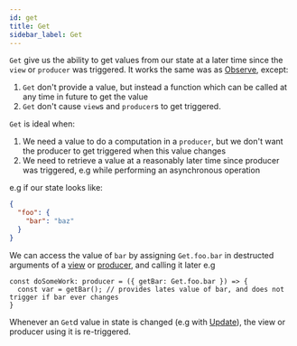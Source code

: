 ```yaml
---
id: get
title: Get
sidebar_label: Get
---
```


`Get` give us the ability to get values from our state at a later time since the
`view` or `producer` was triggered. It works the same was as
[Observe](/docs/api/observe), except:
1. `Get` don't provide a value, but instead a function which can be called at
   any time in future to get the value
2. `Get` don't cause `view`s and `producer`s to get triggered.

`Get` is ideal when:
1. We need a value to do a computation in a `producer`, but we don't want the
   producer to get triggered when this value changes
2. We need to retrieve a value at a reasonably later time since producer was
   triggered, e.g while performing an asynchronous operation

e.g if our state looks like:

```json
{
  "foo": {
    "bar": "baz"
  }
}
```

We can access the value of `bar` by assigning `Get.foo.bar` in destructed
arguments of a [view](/docs/api/view) or [producer](/docs/api/producer), and
calling it later e.g

```
const doSomeWork: producer = ({ getBar: Get.foo.bar }) => {
  const var = getBar(); // provides lates value of bar, and does not trigger if bar ever changes
}
```

Whenever an `Get`d value in state is changed (e.g with
[Update](/docs/api/update)), the view or producer using it is re-triggered.
